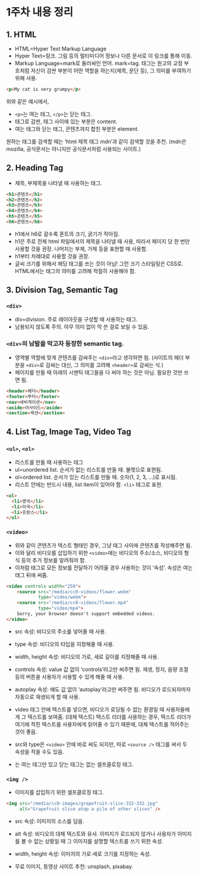 # 1주차 내용 정리

## 1. HTML

* HTML=Hyper Text Markup Language  
* Hyper Text=링크. 그림 등의 멀티미디어 정보나 다른 문서로 이 링크를 통해 이동.  
* Markup Language=mark로 둘러싸인 언어. mark=tag. 태그는 원고의 교정 부호처럼 자신이 감싼 부분이 어떤 역할을 하는지(제목, 문단 등), 그 의미를 부여하기 위해 사용.

```html
<p>My cat is very grumpy</p>
```

위와 같은 예시에서,  
* `<p>`는 여는 태그, `</p>`는 닫는 태그.  
* 태그로 감싼, 태그 사이에 있는 부분은 content.  
* 여는 태그와 닫는 태그, 콘텐츠까지 합친 부분은 element.

원하는 태그를 검색할 때는 ‘html 제목 태그 mdn’과 같이 검색할 것을 추천. (mdn은 mozilla, 공식문서는 아니지만 공식문서처럼 사용되는 사이트.)


## 2. Heading Tag

* 제목, 부제목을 나타낼 때 사용하는 태그.

```html
<h1>콘텐츠</h1>
<h2>콘텐츠</h2>
<h3>콘텐츠</h3>
<h4>콘텐츠</h4>
<h5>콘텐츠</h5>
<h6>콘텐츠</h6>
```

* h1에서 h6로 갈수록 폰트의 크기, 굵기가 작아짐.
* h1은 주로 전체 html 파일에서의 제목을 나타낼 때 사용, 따라서 페이지 당 한 번만 사용할 것을 권장. 나머지는 부제, 가제 등을 표현할 때 사용함.
* h1부터 차례대로 사용할 것을 권장.
* 글씨 크기를 위해서 헤딩 태그를 쓰는 것이 아님! 그런 크기 스타일링은 CSS로. HTML에서는 태그의 의미를 고려해 적절히 사용해야 함.


## 3. Division Tag, Semantic Tag

### `<div>`
* div=division. 주로 레이아웃을 구성할 때 사용하는 태그.
* 남용되지 않도록 주의. 아무 의미 없이 막 쓴 걸로 보일 수 있음.

### `<div>`의 남발을 막고자 등장한 semantic tag.
* 영역별 역할에 맞게 콘텐츠를 감싸주는 `<div>`라고 생각하면 됨. (사이트의 헤더 부분을 `<div>`로 감싸는 대신, 그 의미를 고려해 `<header>`로 감싸는 식.)
* 페이지를 만들 때 아래의 시멘틱 태그들을 다 써야 하는 것은 아님. 필요한 것만 쓰면 됨.

```html
<header>헤더</header>
<footer>푸터</footer>
<nav>네비게이션</nav>
<aside>어사이드</aside>
<section>섹션</section>
```


## 4. List Tag, Image Tag, Video Tag

### `<ul>`, `<ol>`
* 리스트를 만들 때 사용하는 태그
* ul=unordered list. 순서가 없는 리스트를 만들 때. 불렛으로 표현됨.
* ol=ordered list. 순서가 있는 리스트를 만들 때. 숫자(1, 2, 3, ...)로 표시됨.
* 리스트 안에는 반드시 내용, list item이 있어야 함. `<li>` 태그로 표현.

```html
<ul>
  <li>영국</li>
  <li>미국</li>
  <li>프랑스</li>
</ul>
```

### `<video>`  
* 위와 같이 콘텐츠가 텍스트 형태인 경우, 그냥 태그 사이에 콘텐츠를 작성해주면 됨.  
* 이와 달리 비디오를 삽입하기 위한 `<video>`에는 비디오의 주소/소스, 비디오의 형식 등의 추가 정보를 알려줘야 함.  
* 이처럼 태그로 모든 정보를 전달하기 어려울 경우 사용하는 것이 ‘속성’. 속성은 여는 태그 뒤에 써줌.

```html
<video controls width="250">
    <source src="/media/cc0-videos/flower.webm"
            type="video/webm">
    <source src="/media/cc0-videos/flower.mp4"
            type="video/mp4">
    Sorry, your browser doesn't support embedded videos.
</video>
```

* src 속성: 비디오의 주소를 넣어줄 때 사용.
* type 속성: 비디오의 타입을 지정해줄 때 사용.
* width, height 속성: 비디오의 가로, 세로 길이를 지정해줄 때 사용.
* controls 속성: value 값 없이 ‘controls’라고만 써주면 됨. 재생, 정지, 음량 조절 등의 버튼을 사용자가 사용할 수 있게 해줄 때 사용.
* autoplay 속성: 얘도 값 없이 ‘autoplay’라고만 써주면 됨. 비디오가 로드되자마자 자동으로 재생되게 할 때 사용.
* video 태그 안에 텍스트를 넣으면, 비디오가 로딩될 수 없는 환경일 때 사용자들에게 그 텍스트를 보여줌. (대체 텍스트) 텍스트 리더를 사용하는 경우, 텍스트 리더가 여기에 적힌 텍스트를 사용자에게 읽어줄 수 있기 때문에, 대체 텍스트를 적어주는 것이 좋음.

* src와 type은 `<video>` 안에 바로 써도 되지만, 따로 `<source />` 태그를 써서 두 속성을 적을 수도 있음.
* <source />는 여는 태그만 있고 닫는 태그는 없는 셀프클로징 태그.

### `<img />`
* 이미지를 삽입하기 위한 셀프클로징 태그.

```html
<img src="/media/cc0-images/grapefruit-slice-332-332.jpg"
     alt="Grapefruit slice atop a pile of other slices" />
```

* src 속성: 이미지의 소스를 담음.
* alt 속성: 비디오의 대체 텍스트와 유사. 이미지가 로드되지 않거나 사용자가 이미지를 볼 수 없는 상황일 때 그 이미지를 설명할 텍스트를 쓰기 위한 속성.
* width, height 속성: 이미지의 가로·세로 크기를 지정하는 속성.

* 무료 이미지, 동영상 사이트 추천: unsplash, pixabay.
